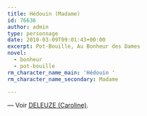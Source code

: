 ```yaml
---
title: Hédouin (Madame)
id: 76636
author: admin
type: personnage
date: 2010-03-09T09:01:43+00:00
excerpt: Pot-Bouille, Au Bonheur des Dames
novel:
  - bonheur
  - pot-bouille
rm_character_name_main: 'Hédouin '
rm_character_name_secondary: Madame

---
```

— Voir <a href="/personnage/deleuze-caroline" target="_self">DELEUZE (Caroline)</a>.